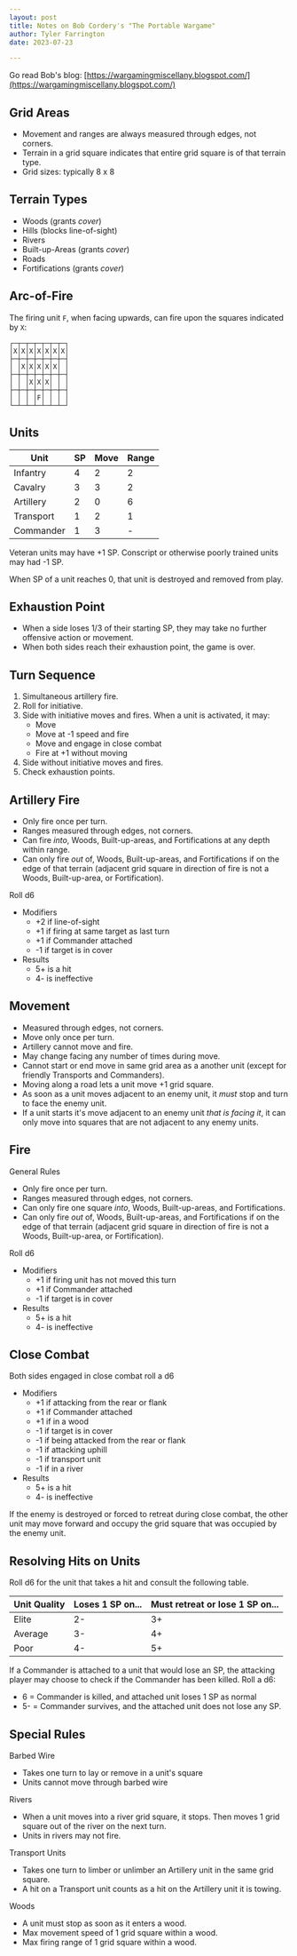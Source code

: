 ```yaml
---
layout: post
title: Notes on Bob Cordery's "The Portable Wargame"
author: Tyler Farrington
date: 2023-07-23

---
```


Go read Bob's blog: [https://wargamingmiscellany.blogspot.com/](https://wargamingmiscellany.blogspot.com/)

## Grid Areas

* Movement and ranges are always measured through edges, not corners.
* Terrain in a grid square indicates that entire grid square is of that terrain type.
* Grid sizes: typically 8 x 8

## Terrain Types

* Woods (grants *cover*)
* Hills (blocks line-of-sight)
* Rivers
* Built-up-Areas (grants *cover*)
* Roads
* Fortifications (grants *cover*)

## Arc-of-Fire

The firing unit `F`, when facing upwards, can fire upon the squares indicated by `X`:

```
┌─┬─┬─┬─┬─┬─┬─┐
│X│X│X│X│X│X│X│
├─┼─┼─┼─┼─┼─┼─┤
│ │X│X│X│X│X│ │
├─┼─┼─┼─┼─┼─┼─┤
│ │ │X│X│X│ │ │
├─┼─┼─┼─┼─┼─┼─┤
│ │ │ │F│ │ │ │
└─┴─┴─┴─┴─┴─┴─┘
```

## Units

| Unit      | SP | Move | Range |
|-----------|----|------|-------|
| Infantry  | 4  | 2    | 2     |
| Cavalry   | 3  | 3    | 2     |
| Artillery | 2  | 0    | 6     |
| Transport | 1  | 2    | 1     |
| Commander | 1  | 3    | -     |

Veteran units may have +1 SP. Conscript or otherwise poorly trained units may had -1 SP.

When SP of a unit reaches 0, that unit is destroyed and removed from play.

## Exhaustion Point

* When a side loses 1/3 of their starting SP, they may take no further offensive action or movement.
* When both sides reach their exhaustion point, the game is over.

## Turn Sequence

1. Simultaneous artillery fire.
2. Roll for initiative.
3. Side with initiative moves and fires. When a unit is activated, it may:
    * Move
    * Move at -1 speed and fire
    * Move and engage in close combat
    * Fire at +1 without moving
4. Side without initiative moves and fires.
5. Check exhaustion points.

## Artillery Fire

* Only fire once per turn.
* Ranges measured through edges, not corners.
* Can fire *into*, Woods, Built-up-areas, and Fortifications at any depth within range.
* Can only fire *out* of, Woods, Built-up-areas, and Fortifications if on the edge of that terrain (adjacent grid square in direction of fire is not a Woods, Built-up-area, or Fortification).

Roll d6

* Modifiers
  * +2 if line-of-sight
  * +1 if firing at same target as last turn
  * +1 if Commander attached
  * -1 if target is in cover
* Results
  * 5+ is a hit
  * 4- is ineffective

## Movement

* Measured through edges, not corners.
* Move only once per turn.
* Artillery cannot move and fire.
* May change facing any number of times during move.
* Cannot start or end move in same grid area as a another unit (except for friendly Transports and Commanders).
* Moving along a road lets a unit move +1 grid square.
* As soon as a unit moves adjacent to an enemy unit, it *must* stop and turn to face the enemy unit.
* If a unit starts it's move adjacent to an enemy unit *that is facing it*, it can only move into squares that are not adjacent to any enemy units.

## Fire

General Rules

* Only fire once per turn.
* Ranges measured through edges, not corners.
* Can only fire one square *into*, Woods, Built-up-areas, and Fortifications.
* Can only fire *out* of, Woods, Built-up-areas, and Fortifications if on the edge of that terrain (adjacent grid square in direction of fire is not a Woods, Built-up-area, or Fortification).

Roll d6

* Modifiers
  * +1 if firing unit has not moved this turn
  * +1 if Commander attached
  * -1 if target is in cover
* Results
  * 5+ is a hit
  * 4- is ineffective

## Close Combat

Both sides engaged in close combat roll a d6

* Modifiers
  * +1 if attacking from the rear or flank
  * +1 if Commander attached
  * +1 if in a wood
  * -1 if target is in cover
  * -1 if being attacked from the rear or flank
  * -1 if attacking uphill
  * -1 if transport unit
  * -1 if in a river
* Results
  * 5+ is a hit
  * 4- is ineffective

If the enemy is destroyed or forced to retreat during close combat, the other unit may move forward and occupy the grid square that was occupied by the enemy unit.

## Resolving Hits on Units

Roll d6 for the unit that takes a hit and consult the following table.

| Unit Quality | Loses 1 SP on... | Must retreat or lose 1 SP on... |
|--------------|------------------|---------------------------------|
| Elite        | 2-               | 3+                              |
| Average      | 3-               | 4+                              |
| Poor         | 4-               | 5+                              |

If a Commander is attached to a unit that would lose an SP, the attacking player may choose to check if the Commander has been killed. Roll a d6:

* 6 = Commander is killed, and attached unit loses 1 SP as normal
* 5- = Commander survives, and the attached unit does not lose any SP.

## Special Rules

Barbed Wire

* Takes one turn to lay or remove in a unit's square
* Units cannot move through barbed wire

Rivers

* When a unit moves into a river grid square, it stops. Then moves 1 grid square out of the river on the next turn.
* Units in rivers may not fire.

Transport Units

* Takes one turn to limber or unlimber an Artillery unit in the same grid square.
* A hit on a Transport unit counts as a hit on the Artillery unit it is towing.

Woods

* A unit must stop as soon as it enters a wood.
* Max movement speed of 1 grid square within a wood.
* Max firing range of 1 grid square within a wood.